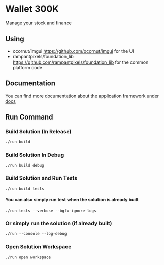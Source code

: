 Wallet 300K
===========

Manage your stock and finance

## Using

- ocornut/imgui <https://github.com/ocornut/imgui> for the UI
- rampantpixels/foundation_lib <https://github.com/rampantpixels/foundation_lib> for the common platform code

## Documentation

You can find more documentation about the application framework under [docs](docs/README.md)

## Run Command

### Build Solution (In Release)

```
./run build
```

### Build Solution In Debug

```
./run build debug
```

### Build Solution and Run Tests

```
./run build tests
```

#### You can also simply run test when the solution is already built

```
./run tests --verbose --bgfx-ignore-logs
```

### Or simply run the solution (if already built)

```
./run --console --log-debug
```

### Open Solution Workspace

```
./run open workspace
```

